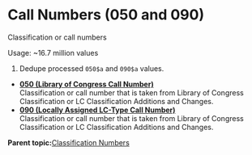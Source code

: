 # Call Numbers \(050 and 090\)

Classification or call numbers

Usage: ~16.7 million values

1.  Dedupe processed `050$a` and `090$a` values.


-   **[050 \(Library of Congress Call Number\)](../type/type_050.md)**  
Classification or call number that is taken from Library of Congress Classification or LC Classification Additions and Changes.
-   **[090 \(Locally Assigned LC-Type Call Number\)](../type/type_090.md)**  
Classification or call number that is taken from Library of Congress Classification or LC Classification Additions and Changes.

**Parent topic:**[Classification Numbers](../type/type_classification.md)

